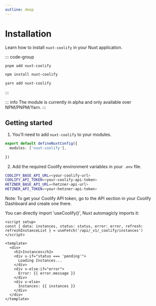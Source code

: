 ```yaml
---
outline: deep
---
```



# Installation

Learn how to install `nuxt-coolify` in your Nuxt application.

::: code-group

```bash [pnpm]
pnpm add nuxt-coolify
```

```bash [npm]
npm install nuxt-coolify
```

```bash [yarn]
yarn add nuxt-coolify
```

:::

::: info
The module is currently in alpha and only available over NPM/PNPM/Yarn.
:::


## Getting started

1. You'll need to add `nuxt-coolify` to your modules.

```ts
export default defineNuxtConfig({
  modules: ['nuxt-coolify'],
  
})

```

2. Add the required Coolify environment variables in your `.env` file.

```bash
COOLIFY_BASE_API_URL=<your-coolify-url>
COOLIFY_API_TOKEN=<your-coolify-api-token>
HETZNER_BASE_API_URL=<hetzner-api-url>
HETZNER_API_TOKEN=<your-hetzner-api-token>
```
Note: To get your Coolify API token, go to the API section in your Coolify Dashboard and create one there.


You can directly import 'useCoolify()', Nuxt automagicly imports it:

```vue
<script setup>
const { data: instances, status: status, error: error, refresh: refreshInstanceList } = useFetch('/api/_v1/_coolify/instances')
</script>

<template>
  <div>
    <h2>Instances</h2>
    <div v-if="status === 'pending'">
      Loading Instances...
    </div>
    <div v-else-if="error">
      Error: {{ error.message }}
    </div>
    <div v-else>
      Instances: {{ instances }}
    </div>
  </div>
</template>
```